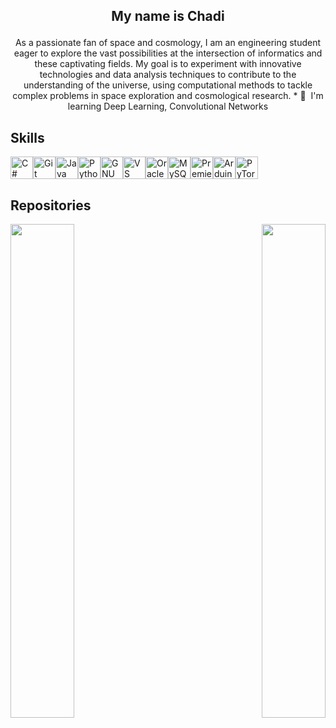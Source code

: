 ## <p align="center"> My name is Chadi </p>

<p align="center">
As a passionate fan of space and cosmology, I am an engineering student eager to explore the vast possibilities at the intersection of informatics and these captivating fields. My goal is to experiment with innovative technologies and data analysis techniques to contribute to the understanding of the universe, using computational methods to tackle complex problems in space exploration and cosmological research.  * 🧠  I'm learning Deep Learning, Convolutional Networks
</p>

## Skills 
<p align="left"> <a href="https://docs.microsoft.com/en-us/dotnet/csharp/" target="_blank" rel="noreferrer"><img src="https://raw.githubusercontent.com/danielcranney/readme-generator/main/public/icons/skills/csharp-colored.svg" width="36" height="36" alt="C#" /></a><a href="https://git-scm.com/" target="_blank" rel="noreferrer"><img src="https://raw.githubusercontent.com/danielcranney/readme-generator/main/public/icons/skills/git-colored.svg" width="36" height="36" alt="Git" /></a><a href="https://www.oracle.com/java/" target="_blank" rel="noreferrer"><img src="https://raw.githubusercontent.com/danielcranney/readme-generator/main/public/icons/skills/java-colored.svg" width="36" height="36" alt="Java" /></a><a href="https://www.python.org/" target="_blank" rel="noreferrer"><img src="https://raw.githubusercontent.com/danielcranney/readme-generator/main/public/icons/skills/python-colored.svg" width="36" height="36" alt="Python" /></a><a href="https://www.gnu.org/software/bash/" target="_blank" rel="noreferrer"><img src="https://raw.githubusercontent.com/danielcranney/readme-generator/main/public/icons/skills/gnubash.svg" width="36" height="36" alt="GNU Bash" /></a><a href="https://code.visualstudio.com/" target="_blank" rel="noreferrer"><img src="https://raw.githubusercontent.com/danielcranney/readme-generator/main/public/icons/skills/visualstudiocode.svg" width="36" height="36" alt="VS Code" /></a><a href="https://www.oracle.com/uk/index.html" target="_blank" rel="noreferrer"><img src="https://raw.githubusercontent.com/danielcranney/readme-generator/main/public/icons/skills/oracle-colored.svg" width="36" height="36" alt="Oracle" /></a><a href="https://www.mysql.com/" target="_blank" rel="noreferrer"><img src="https://raw.githubusercontent.com/danielcranney/readme-generator/main/public/icons/skills/mysql-colored.svg" width="36" height="36" alt="MySQL" /></a><a href="https://www.adobe.com/uk/products/premiere.html" target="_blank" rel="noreferrer"><img src="https://raw.githubusercontent.com/danielcranney/readme-generator/main/public/icons/skills/premierepro-colored.svg" width="36" height="36" alt="Premiere Pro" /></a><a href="https://store.arduino.cc/" target="_blank" rel="noreferrer"><img src="https://raw.githubusercontent.com/danielcranney/readme-generator/main/public/icons/skills/arduino-colored.svg" width="36" height="36" alt="Arduino" /></a><a href="https://pytorch.org/" target="_blank" rel="noreferrer"><img src="https://raw.githubusercontent.com/danielcranney/readme-generator/main/public/icons/skills/pytorch-colored.svg" width="36" height="36" alt="PyTorch" /></a> </p> 
</p>

## Repositories

<div width="100%" align="center"><a href="https://github.com/polariscongroo/polaris" align="left"><img align="left" width="45%" src="https://github-readme-stats.vercel.app/api/pin/?username=polariscongroo&repo=polaris&title_color=f97316&text_color=ffffff&icon_color=facc15&bg_color=312e81&hide_border=true&locale=en" /></a><a href="https://github.com/polariscongroo/CnnForGalaxyClassification" align="right"><img align="right" width="45%" src="https://github-readme-stats.vercel.app/api/pin/?username=polariscongroo&repo=CnnForGalaxyClassification&title_color=f97316&text_color=ffffff&icon_color=facc15&bg_color=312e81&hide_border=true&locale=en" /></a></div><br /><br /><br /><br /><br /><br /><br />

